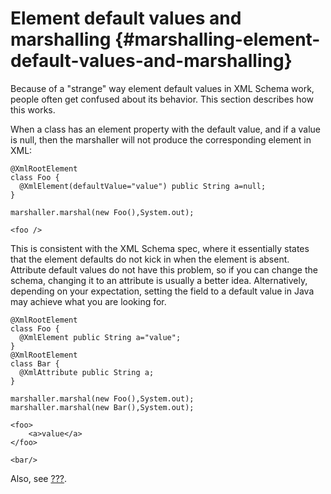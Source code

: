 Element default values and marshalling {#marshalling-element-default-values-and-marshalling}
======================================

Because of a \"strange\" way element default values in XML Schema work,
people often get confused about its behavior. This section describes how
this works.

When a class has an element property with the default value, and if a
value is null, then the marshaller will not produce the corresponding
element in XML:

``` {.java}
@XmlRootElement
class Foo {
  @XmlElement(defaultValue="value") public String a=null;
}

marshaller.marshal(new Foo(),System.out);
```

``` {.xml}
<foo />
```

This is consistent with the XML Schema spec, where it essentially states
that the element defaults do not kick in when the element is absent.
Attribute default values do not have this problem, so if you can change
the schema, changing it to an attribute is usually a better idea.
Alternatively, depending on your expectation, setting the field to a
default value in Java may achieve what you are looking for.

``` {.java}
@XmlRootElement
class Foo {
  @XmlElement public String a="value";
}
@XmlRootElement
class Bar {
  @XmlAttribute public String a;
}

marshaller.marshal(new Foo(),System.out);
marshaller.marshal(new Bar(),System.out);
```

``` {.xml}
<foo>
    <a>value</a>
</foo>

<bar/>
```

Also, see
[???](#unmarshalling-element-default-values-and-unmarshalling).

